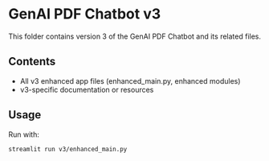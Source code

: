 # GenAI PDF Chatbot v3

This folder contains version 3 of the GenAI PDF Chatbot and its related files.

## Contents

- All v3 enhanced app files (enhanced_main.py, enhanced modules)
- v3-specific documentation or resources

## Usage

Run with:

```sh
streamlit run v3/enhanced_main.py
```
